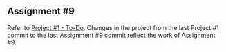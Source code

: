 ## Assignment #9
Refer to [Project #1 - To-Do](../../Projects/Project%20%231%20-%20To-Do). Changes in the project from
the last Project #1 [commit](b4d3d67e96eacd67bd3586e34a7e0efe93df03e5) to the last Assignment #9 [commit](c6c0d67448033cc8f5acdb9722672cb2567dd387) reflect the work of Assignment #9.